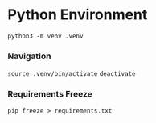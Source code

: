 # Python Environment
`python3 -m venv .venv`

### Navigation
`source .venv/bin/activate`
`deactivate`

### Requirements Freeze
`pip freeze > requirements.txt`